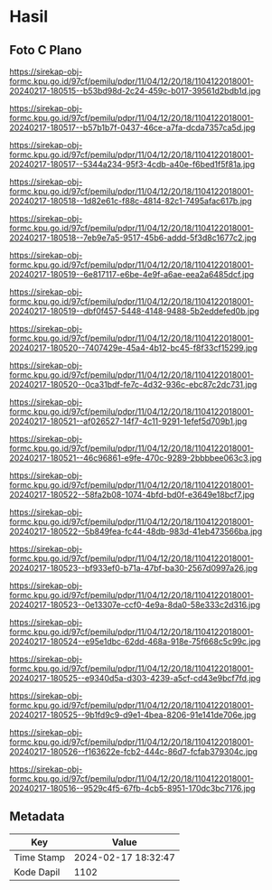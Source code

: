 # Hasil

## Foto C Plano

https://sirekap-obj-formc.kpu.go.id/97cf/pemilu/pdpr/11/04/12/20/18/1104122018001-20240217-180515--b53bd98d-2c24-459c-b017-39561d2bdb1d.jpg

https://sirekap-obj-formc.kpu.go.id/97cf/pemilu/pdpr/11/04/12/20/18/1104122018001-20240217-180517--b57b1b7f-0437-46ce-a7fa-dcda7357ca5d.jpg

https://sirekap-obj-formc.kpu.go.id/97cf/pemilu/pdpr/11/04/12/20/18/1104122018001-20240217-180517--5344a234-95f3-4cdb-a40e-f6bed1f5f81a.jpg

https://sirekap-obj-formc.kpu.go.id/97cf/pemilu/pdpr/11/04/12/20/18/1104122018001-20240217-180518--1d82e61c-f88c-4814-82c1-7495afac617b.jpg

https://sirekap-obj-formc.kpu.go.id/97cf/pemilu/pdpr/11/04/12/20/18/1104122018001-20240217-180518--7eb9e7a5-9517-45b6-addd-5f3d8c1677c2.jpg

https://sirekap-obj-formc.kpu.go.id/97cf/pemilu/pdpr/11/04/12/20/18/1104122018001-20240217-180519--6e817117-e6be-4e9f-a6ae-eea2a6485dcf.jpg

https://sirekap-obj-formc.kpu.go.id/97cf/pemilu/pdpr/11/04/12/20/18/1104122018001-20240217-180519--dbf0f457-5448-4148-9488-5b2eddefed0b.jpg

https://sirekap-obj-formc.kpu.go.id/97cf/pemilu/pdpr/11/04/12/20/18/1104122018001-20240217-180520--7407429e-45a4-4b12-bc45-f8f33cf15299.jpg

https://sirekap-obj-formc.kpu.go.id/97cf/pemilu/pdpr/11/04/12/20/18/1104122018001-20240217-180520--0ca31bdf-fe7c-4d32-936c-ebc87c2dc731.jpg

https://sirekap-obj-formc.kpu.go.id/97cf/pemilu/pdpr/11/04/12/20/18/1104122018001-20240217-180521--af026527-14f7-4c11-9291-1efef5d709b1.jpg

https://sirekap-obj-formc.kpu.go.id/97cf/pemilu/pdpr/11/04/12/20/18/1104122018001-20240217-180521--46c96861-e9fe-470c-9289-2bbbbee063c3.jpg

https://sirekap-obj-formc.kpu.go.id/97cf/pemilu/pdpr/11/04/12/20/18/1104122018001-20240217-180522--58fa2b08-1074-4bfd-bd0f-e3649e18bcf7.jpg

https://sirekap-obj-formc.kpu.go.id/97cf/pemilu/pdpr/11/04/12/20/18/1104122018001-20240217-180522--5b849fea-fc44-48db-983d-41eb473566ba.jpg

https://sirekap-obj-formc.kpu.go.id/97cf/pemilu/pdpr/11/04/12/20/18/1104122018001-20240217-180523--bf933ef0-b71a-47bf-ba30-2567d0997a26.jpg

https://sirekap-obj-formc.kpu.go.id/97cf/pemilu/pdpr/11/04/12/20/18/1104122018001-20240217-180523--0e13307e-ccf0-4e9a-8da0-58e333c2d316.jpg

https://sirekap-obj-formc.kpu.go.id/97cf/pemilu/pdpr/11/04/12/20/18/1104122018001-20240217-180524--e95e1dbc-62dd-468a-918e-75f668c5c99c.jpg

https://sirekap-obj-formc.kpu.go.id/97cf/pemilu/pdpr/11/04/12/20/18/1104122018001-20240217-180525--e9340d5a-d303-4239-a5cf-cd43e9bcf7fd.jpg

https://sirekap-obj-formc.kpu.go.id/97cf/pemilu/pdpr/11/04/12/20/18/1104122018001-20240217-180525--9b1fd9c9-d9e1-4bea-8206-91e141de706e.jpg

https://sirekap-obj-formc.kpu.go.id/97cf/pemilu/pdpr/11/04/12/20/18/1104122018001-20240217-180526--f163622e-fcb2-444c-86d7-fcfab379304c.jpg

https://sirekap-obj-formc.kpu.go.id/97cf/pemilu/pdpr/11/04/12/20/18/1104122018001-20240217-180516--9529c4f5-67fb-4cb5-8951-170dc3bc7176.jpg


## Metadata

| Key        | Value               |
| ---------- | ------------------- |
| Time Stamp | 2024-02-17 18:32:47 |
| Kode Dapil | 1102                |



